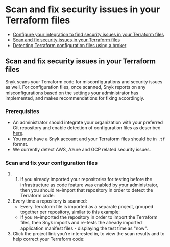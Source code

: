 # Scan and fix security issues in your Terraform  files

* [ Configure your integration to find security issues in your Terraform files](https://github.com/snyk/user-docs/tree/53fce7f51125484bfae446936b09a98076f1d418/hc/en-us/articles/360011018938-Configure-your-integration-to-find-security-issues-in-your-Terraform-files/README.md)
* [ Scan and fix security issues in your Terraform files](https://github.com/snyk/user-docs/tree/53fce7f51125484bfae446936b09a98076f1d418/hc/en-us/articles/360010916577-Scan-and-fix-security-issues-in-your-Terraform-files/README.md)
* [ Detecting Terraform configuration files using a broker](https://github.com/snyk/user-docs/tree/53fce7f51125484bfae446936b09a98076f1d418/hc/en-us/articles/360011018778-Detecting-Terraform-configuration-files-using-a-broker/README.md)

## Scan and fix security issues in your Terraform files

Snyk scans your Terraform code for misconfigurations and security issues as well. For configuration files, once scanned, Snyk reports on any misconfigurations based on the settings your administrator has implemented, and makes recommendations for fixing accordingly.

### Prerequisites

* An administrator should integrate your organization with your preferred Git repository and enable detection of configuration files as described [here](https://support.snyk.io/hc/en-us/articles/360011018938-Configure-your-integration-to-find-security-issues-in-your-Terraform-files).
* You must have a Snyk account and your Terraform files should be in `.tf` format.
* We currently detect AWS, Azure and GCP related security issues.

### Scan and fix your configuration files

1. 1. If you already imported your repositories for testing before the infrastructure as code feature was enabled by your administrator, then you should re-import that repository in order to detect the Terraform code:
2. Every time a repository is scanned:
   * Every Terraform file is imported as a separate project, grouped together per repository, similar to this example:
   * If you re-imported the repository in order to import the Terraform files, then Snyk imports and re-tests the already imported application manifest files - displaying the test time as "now".
3. Click the project link you're interested in, to view the scan results and to help correct your Terraform code: 

